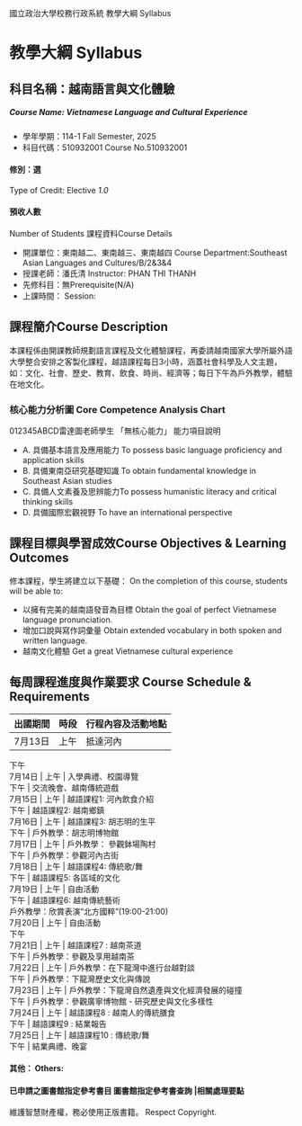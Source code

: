國立政治大學校務行政系統 教學大綱 Syllabus
# 教學大綱 Syllabus
##  科目名稱：越南語言與文化體驗
#####  Course Name: Vietnamese Language and Cultural Experience
  * 學年學期：114-1 Fall Semester, 2025 
  * 科目代碼：510932001 Course No.510932001
#### 修別：選
Type of Credit: Elective 
_1.0_
#### 預收人數
Number of Students
課程資料Course Details
  * 開課單位：東南越二、東南越三、東南越四 Course Department:Southeast Asian Languages and Cultures/B/2&3&4 
  * 授課老師：潘氏清 Instructor: PHAN THI THANH 
  * 先修科目：無Prerequisite(N/A)
  * 上課時間： Session: 
##  課程簡介Course Description
本課程係由開課教師規劃語言課程及文化體驗課程，再委請越南國家大學所屬外語大學整合安排之客製化課程，越語課程每日3小時，涵蓋社會科學及人文主題，如：文化、社會、歷史、教育、飲食、時尚、經濟等；每日下午為戶外教學，體驗在地文化。
###  核心能力分析圖 Core Competence Analysis Chart
012345ABCD雷達圖老師學生
「無核心能力」 
能力項目說明
  * A. 具備基本語言及應用能力 To possess basic language proficiency and application skills
  * B. 具備東南亞研究基礎知識 To obtain fundamental knowledge in Southeast Asian studies
  * C. 具備人文素養及思辨能力To possess humanistic literacy and critical thinking skills
  * D. 具備國際宏觀視野 To have an international perspective
##  課程目標與學習成效Course Objectives & Learning Outcomes 
修本課程，學生將建立以下基礎：
On the completion of this course, students will be able to:
  * 以擁有完美的越南語發音為目標 Obtain the goal of perfect Vietnamese language pronunciation.
  * 增加口說與寫作詞彙量 Obtain extended vocabulary in both spoken and written language.
  * 越南文化體驗 Get a great Vietnamese cultural experience
##  每周課程進度與作業要求 Course Schedule & Requirements
出國期間 |  時段 |  行程內容及活動地點  
---|---|---  
7月13日 |  上午 |  抵達河內  
下午  
7月14日 |  上午 |  入學典禮、校園導覽  
下午 |  交流晚會、越南傳統遊戲  
7月15日 |  上午 |  越語課程1: 河內飲食介紹  
下午 |  越語課程2: 越南鄉鎮  
7月16日 |  上午 |  越語課程3: 胡志明的生平  
下午 |  戶外教學：胡志明博物館  
7月17日 |  上午 |  戶外教學： 參觀鉢場陶村  
下午 |  戶外教學：參觀河內古街  
7月18日 |  上午 |  越語課程4: 傳統歌/舞  
下午 |  越語課程5: 各區域的文化  
7月19日 |  上午 |  自由活動  
下午 |  越語課程6: 越南傳統藝術  
戶外教學：欣賞表演“北方國粹”(19:00-21:00)  
7月20日 |  上午 |  自由活動  
下午  
7月21日 |  上午 |  越語課程7 : 越南茶道  
下午 |  戶外教學：參觀及享用越南茶  
7月22日 |  上午 |  戶外教學：在下龍灣中進行台越對談  
下午 |  戶外教學：下龍灣歷史文化與傳說  
7月23日 |  上午 |  戶外教學：下龍灣自然遺產與文化經濟發展的碰撞  
下午 |  戶外教學：參觀廣寧博物館 - 研究歷史與文化多樣性  
7月24日 |  上午 |  越語課程8 : 越南人的傳統膳食  
下午 |  越語課程9 : 結業報告  
7月25日 |  上午 |  越語課程10 : 傳統歌/舞  
下午 |  結業典禮、晚宴  
####  其他： Others:
####  已申請之圖書館指定參考書目  圖書館指定參考書查詢 |相關處理要點
維護智慧財產權，務必使用正版書籍。 Respect Copyright.